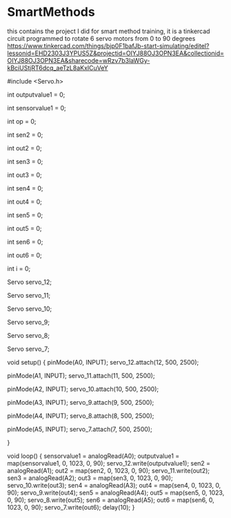 # SmartMethods
this contains the project I did for smart method training, it is a tinkercad circuit programmed to rotate 6 servo motors from 0 to 90 degrees
https://www.tinkercad.com/things/bjp0F1bafJb-start-simulating/editel?lessonid=EHD2303J3YPUS5Z&projectid=OIYJ88OJ3OPN3EA&collectionid=OIYJ88OJ3OPN3EA&sharecode=wRzv7b3laWGy-kBciUStjRT6dcq_aeTzL8aKxICuVeY

#include <Servo.h>

int outputvalue1 = 0;

int sensorvalue1 = 0;

int op = 0;

int sen2 = 0;

int out2 = 0;

int sen3 = 0;

int out3 = 0;

int sen4 = 0;

int out4 = 0;

int sen5 = 0;

int out5 = 0;

int sen6 = 0;

int out6 = 0;

int i = 0;

Servo servo_12;

Servo servo_11;

Servo servo_10;

Servo servo_9;

Servo servo_8;

Servo servo_7;

void setup()
{
  pinMode(A0, INPUT);
  servo_12.attach(12, 500, 2500);

  pinMode(A1, INPUT);
  servo_11.attach(11, 500, 2500);

  pinMode(A2, INPUT);
  servo_10.attach(10, 500, 2500);

  pinMode(A3, INPUT);
  servo_9.attach(9, 500, 2500);

  pinMode(A4, INPUT);
  servo_8.attach(8, 500, 2500);

  pinMode(A5, INPUT);
  servo_7.attach(7, 500, 2500);

}

void loop()
{
  sensorvalue1 = analogRead(A0);
  outputvalue1 = map(sensorvalue1, 0, 1023, 0, 90);
  servo_12.write(outputvalue1);
  sen2 = analogRead(A1);
  out2 = map(sen2, 0, 1023, 0, 90);
  servo_11.write(out2);
  sen3 = analogRead(A2);
  out3 = map(sen3, 0, 1023, 0, 90);
  servo_10.write(out3);
  sen4 = analogRead(A3);
  out4 = map(sen4, 0, 1023, 0, 90);
  servo_9.write(out4);
  sen5 = analogRead(A4);
  out5 = map(sen5, 0, 1023, 0, 90);
  servo_8.write(out5);
  sen6 = analogRead(A5);
  out6 = map(sen6, 0, 1023, 0, 90);
  servo_7.write(out6);
  delay(10); 
}

